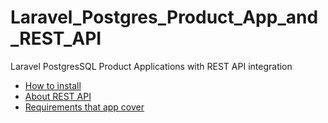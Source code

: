 # Laravel_Postgres_Product_App_and_REST_API
Laravel PostgresSQL Product Applications with REST API integration

- [How to install](https://github.com/Maksim1990/Laravel_Postgres_Product_App_and_REST_API/blob/master/public/docs/installation.md)
- [About REST API](https://github.com/Maksim1990/Laravel_Postgres_Product_App_and_REST_API/blob/master/public/docs/restapi.md)
- [Requirements that app cover](https://github.com/Maksim1990/Laravel_Postgres_Product_App_and_REST_API/blob/master/public/docs/requirements.md)
